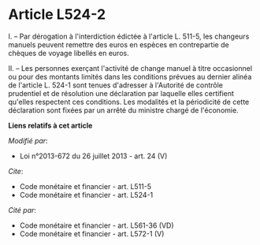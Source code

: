 # Article L524-2

I. – Par dérogation à l'interdiction édictée à l'article L. 511-5, les changeurs manuels peuvent remettre des euros en
espèces en contrepartie de chèques de voyage libellés en euros.

II. – Les personnes exerçant l'activité de change manuel à titre occasionnel ou pour des montants limités dans les conditions
prévues au dernier alinéa de l'article L. 524-1 sont tenues d'adresser à l'Autorité de contrôle prudentiel et de résolution
une déclaration par laquelle elles certifient qu'elles respectent ces conditions. Les modalités et la périodicité de cette
déclaration sont fixées par un arrêté du ministre chargé de l'économie.

**Liens relatifs à cet article**

_Modifié par_:

  - Loi n°2013-672 du 26 juillet 2013 - art. 24 (V)

_Cite_:

  - Code monétaire et financier - art. L511-5
  - Code monétaire et financier - art. L524-1

_Cité par_:

  - Code monétaire et financier - art. L561-36 (VD)
  - Code monétaire et financier - art. L572-1 (V)
